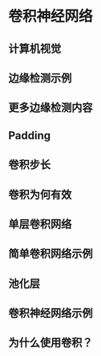 # 卷积神经网络
## 计算机视觉

## 边缘检测示例

## 更多边缘检测内容

## Padding

## 卷积步长

## 卷积为何有效

## 单层卷积网络

## 简单卷积网络示例

## 池化层

## 卷积神经网络示例

## 为什么使用卷积？
